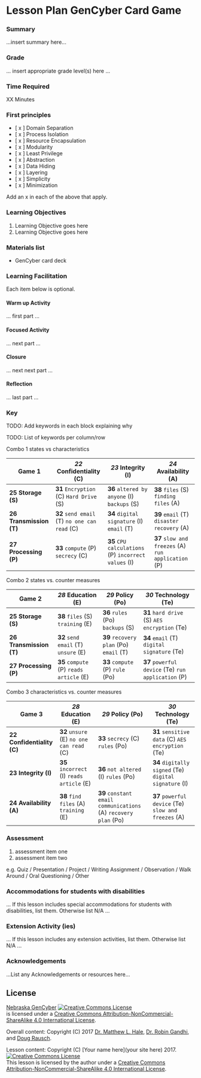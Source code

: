 # Lesson Plan GenCyber Card Game

### Summary
...insert summary here...

### Grade
... insert appropriate grade level(s) here ...

### Time Required
XX Minutes

### First principles
- [ x ] Domain Separation
- [ x ] Process Isolation
- [ x ] Resource Encapsulation
- [ x ] Modularity
- [ x ] Least Privilege
- [ x ] Abstraction
- [ x ] Data Hiding
- [ x ] Layering
- [ x ] Simplicity
- [ x ] Minimization

Add an x in each of the above that apply.

### Learning Objectives

1. Learning Objective goes here
1. Learning Objective goes here

### Materials list

* GenCyber card deck

### Learning Facilitation

Each item below is optional.

#### Warm up Activity
... first part ...

#### Focused Activity
... next part ...

#### Closure
... next next part ...

#### Reflection
... last part ...

### Key
TODO:  Add keywords in each block explaining why

TODO: List of keywords per column/row

Combo 1     states vs characteristics

| **Game 1**              | *22* Confidentiality (C)                     | *23* Integrity (I)                                 | *24* Availability (A)                             |
|-------------------------|----------------------------------------------|----------------------------------------------------|---------------------------------------------------|
| **25 Storage (S)**      | **31** `Encryption` (C) `Hard Drive` (S)       | **36** `altered by anyone` (I) `backups` (S)         | **38** `files` (S) `finding files` (A)              |
| **26 Transmission (T)** | **32**  `send email` (T) `no one can read` (C) | **34** `digital signature` (I) `email` (T)           | **39** `email` (T) `disaster recovery` (A)          |
| **27 Processing (P)**   | **33** `compute` (P) `secrecy` (C)             | **35** `CPU calculations` (P) `incorrect values` (I) | **37** `slow and freezes` (A) `run application` (P) |


Combo 2   states vs. counter measures

| **Game 2**              | *28* Education (E)                     | *29* Policy (Po)                      | *30* Technology (Te)                              |
|-------------------------|----------------------------------------|---------------------------------------|---------------------------------------------------|
| **25 Storage (S)**      | **38** `files` (S) `training` (E)        | **36** `rules` (Po) `backups` (S)       | **31** `hard drive` (S) `AES encryption` (Te)       |
| **26 Transmission (T)** | **32**  `send email` (T) `unsure` (E)    | **39** `recovery plan` (Po) `email` (T) | **34** `email` (T) `digital signature` (Te)         |
| **27 Processing (P)**   | **35** `compute` (P) `reads article` (E) | **33** `compute` (P) `rule` (Po)        | **37** `powerful device` (Te) `run application` (P) |

Combo 3    characteristics vs. counter measures 

| **Game 3**                 | *28* Education (E)                        | *29* Policy (Po)                                              | *30* Technology (Te)                                 |
|----------------------------|-------------------------------------------|---------------------------------------------------------------|------------------------------------------------------|
| **22 Confidentiality (C)** | **32** `unsure` (E) `no one can read` (C)   | **33** `secrecy` (C) `rules` (Po)                               | **31** `sensitive data` (C) `AES encryption` (Te)      |
| **23 Integrity (I)**       | **35**  `incorrect` (I) `reads article` (E) | **36** `not altered` (I) `rules` (Po)                           | **34** `digitally signed` (Te) `digital signature` (I) |
| **24 Availability (A)**    | **38** `find files` (A) `training` (E)      | **39** `constant email communications` (A) `recovery plan` (Po) | **37** `powerful device` (Te) `slow and freezes` (A)   |

### Assessment

1. assessment item one
1. assessment item two

e.g. Quiz / Presentation / Project / Writing Assignment / Observation / Walk Around / Oral Questioning / Other

### Accommodations for students with disabilities

... If this lesson includes special accommodations for students with disabilities, list them. Otherwise list N/A  ...

### Extension Activity (ies)

... If this lesson includes any extension activities, list them. Otherwise list N/A  ...

### Acknowledgements
...List any Acknowledgements or resources here...

## License
[Nebraska GenCyber](https://github.com/MLHale/nebraska-gencyber) <a rel="license" href="http://creativecommons.org/licenses/by-nc-sa/4.0/"><img alt="Creative Commons License" style="border-width:0" src="https://i.creativecommons.org/l/by-nc-sa/4.0/88x31.png" /></a><br /> is licensed under a <a rel="license" href="http://creativecommons.org/licenses/by-nc-sa/4.0/">Creative Commons Attribution-NonCommercial-ShareAlike 4.0 International License</a>.

Overall content: Copyright (C) 2017  [Dr. Matthew L. Hale](http://faculty.ist.unomaha.edu/mhale/), [Dr. Robin Gandhi](http://faculty.ist.unomaha.edu/rgandhi/), and [Doug Rausch](http://www.bellevue.edu/about/leadership/faculty/rausch-douglas).

Lesson content: Copyright (C) [Your name here](your site here) 2017.  
<a rel="license" href="http://creativecommons.org/licenses/by-nc-sa/4.0/"><img alt="Creative Commons License" style="border-width:0" src="https://i.creativecommons.org/l/by-nc-sa/4.0/88x31.png" /></a><br /><span xmlns:dct="http://purl.org/dc/terms/" property="dct:title">This lesson</span> is licensed by the author under a <a rel="license" href="http://creativecommons.org/licenses/by-nc-sa/4.0/">Creative Commons Attribution-NonCommercial-ShareAlike 4.0 International License</a>.
